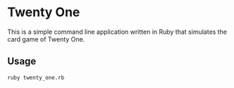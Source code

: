 # Twenty One

This is a simple command line application written in Ruby that simulates the card game of Twenty One.

## Usage

`ruby twenty_one.rb`
